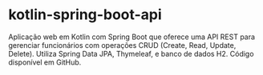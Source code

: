 # kotlin-spring-boot-api
Aplicação web em Kotlin com Spring Boot que oferece uma API REST para gerenciar funcionários com operações CRUD (Create, Read, Update, Delete). Utiliza Spring Data JPA, Thymeleaf, e banco de dados H2. Código disponível em GitHub.
